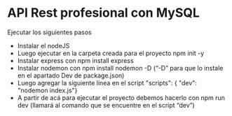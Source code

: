 # API Rest profesional con MySQL

Ejecutar los siguientes pasos

- Instalar el nodeJS
- Luego ejecutar en la carpeta creada para el proyecto npm init -y
- Instalar express con npm install express
- Instalar nodemon con npm install nodemon -D   (“-D” para que lo instale en el apartado Dev de package.json)
- Luego agregar la siguiente línea en el script
   "scripts": {
    "dev": "nodemon index.js"}
- A partir de acá para ejecutar el proyecto debemos hacerlo con npm run dev (llamará al comando que se encuentre en el script “dev”)
